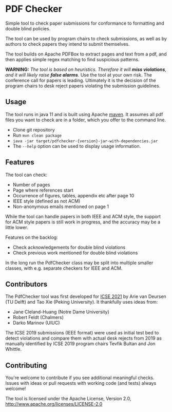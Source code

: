 # PDF Checker

Simple tool to check paper submissions for conformance
to formatting and double blind policies.

The tool can be used by program chairs to check submissions,
as well as by authors to check papers they intend to
submit themselves.

The tool builds on Apache PDFBox to extract pages and text 
from a pdf, and then applies simple regex matching to find
suspicious patterns.

**WARNING:** _The tool is based on heuristics. Therefore it will **miss violations**, 
and it will likely raise **false alarms**._ 
Use the tool at your own risk.
The conference call for papers is leading. Ultimately it is the
decision of the program chairs to desk reject papers violating the
submission guidelines.

## Usage

The tool runs in java 11 and is built using Apache [maven](https://maven.apache.org/).
It assumes all pdf files you want to check are in a folder,
which you offer to the command line.

- Clone git repository
- Run `mvn clean package`
- `java -jar target/pdfchecker-{version}-jar-with-dependencies.jar` <folder-with-pdfs>
- The `--help` option can be used to display usage information.

## Features

The tool can check:

- Number of pages
- Page where references start
- Occurrence of figures, tables, appendix etc after page 10
- IEEE style (defined as not ACM)
- Non-anonymous emails mentioned on page 1

While the tool can handle papers in both IEEE and ACM style,
the support for ACM style papers is still work in progress,
and the accuracy may be a little lower.

Features on the backlog:

- Check acknowledgements for double blind violations
- Check previous work mentioned for double blind violations

In the long run the PdfChecker class may be split into multiple
smaller classes, with e.g. separate checkers for IEEE and ACM.

## Contributors

The PdfChecker tool was first developed for [ICSE 2021][icse2021] by 
Arie van Deursen (TU Delft) and Tao Xie (Peking University).
It thankfully uses ideas from:

- Jane Cleland-Huang (Notre Dame University)
- Robert Feldt (Chalmers)
- Darko Marinov (UIUC)

The ICSE 2019 submissions (IEEE format) were used as initial
test bed to detect violations and compare them
with actual desk rejects from 2019 as manually
identified by ICSE 2019 program chairs Tevfik Bultan
and Jon Whittle.

[icse2021]: https://conf.researchr.org/home/icse-2021

## Contributing

You're welcome to contribute if you see additional meaningful checks.
Issues with ideas or pull requests with working code (and tests) always welcome!

The tool is licensed under the Apache License, Version 2.0,
 http://www.apache.org/licenses/LICENSE-2.0